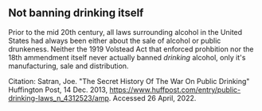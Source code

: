 ## Not banning drinking itself

Prior to the mid 20th century, all laws surrounding alcohol in the United States had always been either about the sale of alcohol or public drunkeness. Neither the 1919 Volstead Act that enforced prohbition nor the 18th ammendment itself never actually banned *drinking* alcohol, only it's manufacturing, sale and distribution. 

Citation: Satran, Joe. "The Secret History Of The War On Public Drinking" Huffington Post, 14 Dec. 2013, https://www.huffpost.com/entry/public-drinking-laws_n_4312523/amp. Accessed 26 April, 2022.
